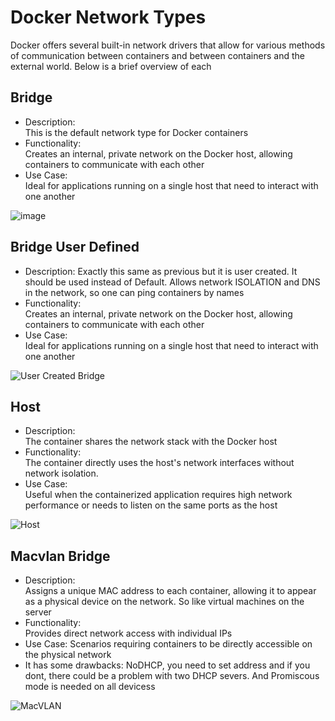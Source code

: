 # Docker Network Types

Docker offers several built-in network drivers that allow for various methods of communication between containers and between containers and the external world. Below is a brief overview of each

## Bridge

- Description:  
    This is the default network type for Docker containers
- Functionality:  
    Creates an internal, private network on the Docker host, allowing containers to communicate with each other
- Use Case:  
    Ideal for applications running on a single host that need to interact with one another

![image](https://github.com/user-attachments/assets/67d25114-48cc-4130-a919-28adc6814263)


## Bridge User Defined

- Description:
    Exactly this same as previous but it is user created. It should be used instead of Default. Allows network ISOLATION and DNS in the network, so one can ping containers by names
- Functionality:  
    Creates an internal, private network on the Docker host, allowing containers to communicate with each other
- Use Case:  
    Ideal for applications running on a single host that need to interact with one another
    
![User Created Bridge](https://github.com/user-attachments/assets/e5490bfc-d3c2-469b-9446-045ffc177b10)


## Host

- Description:  
      The container shares the network stack with the Docker host
- Functionality:  
      The container directly uses the host's network interfaces without network isolation.   
- Use Case:   
      Useful when the containerized application requires high network performance or needs to listen on the same ports as the host

![Host](https://github.com/user-attachments/assets/b5847482-513d-4f65-96fa-b029aca51711)

## Macvlan Bridge

- Description:  
    Assigns a unique MAC address to each container, allowing it to appear as a physical device on the network. So like virtual machines on the server
- Functionality:  
    Provides direct network access with individual IPs
- Use Case:
    Scenarios requiring containers to be directly accessible on the physical network
- It has some drawbacks: NoDHCP, you need to set address and if you dont, there could be a problem with two DHCP severs. And Promiscous mode is needed on all devicess

![MacVLAN](https://github.com/user-attachments/assets/72e5531e-e7f8-4b69-a429-61046d4f8717)
